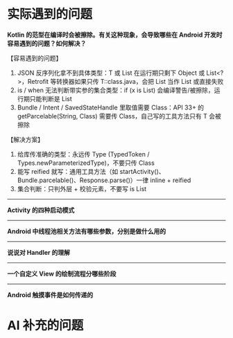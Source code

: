 # 实际遇到的问题

**Kotlin 的范型在编译时会被擦除。有关这种现象，会导致哪些在 Android 开发时容易遇到的问题？如何解决？**

【容易遇到的问题】
1. JSON 反序列化拿不到具体类型：T 或 List<T> 在运行期只剩下 Object 或 List<?>，Retrofit 等转换器如果只传 T::class.java，会把 List<User> 当作 List<Map> 或直接失败
2. is / when 无法判断带实参的集合类型：if (x is List<String>) 会编译警告/被擦除，运行期只能判断是 List
3. Bundle / Intent / SavedStateHandle 里取值需要 Class：API 33+ 的 getParcelable(String, Class<T>) 需要传 Class，自己写的工具方法只有 T 会被擦除

【解决方案】
1. 给库传准确的类型：永远传 Type (TypedToken / Types.newParameterizedType)，不要只传 Class<T>
2. 能写 reified 就写：通用工具方法（如 startActivity<T>()、Bundle.parcelable<T>()、Response.parse<T>()）一律 inline + reified
3. 集合判断：只判外层 + 校验元素，不要写 is List<String>

--------------------------------------------------

**Activity 的四种启动模式**

--------------------------------------------------

**Android 中线程池相关方法有哪些参数，分别是做什么用的**

--------------------------------------------------

**说说对 Handler 的理解**

--------------------------------------------------

**一个自定义 View 的绘制流程分哪些阶段**

--------------------------------------------------

**Android 触摸事件是如何传递的**

# AI 补充的问题
